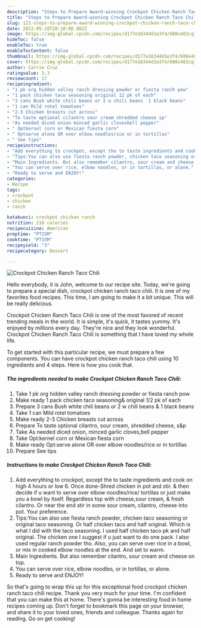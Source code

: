 ```yaml
---
description: "Steps to Prepare Award-winning Crockpot Chicken Ranch Taco Chili"
title: "Steps to Prepare Award-winning Crockpot Chicken Ranch Taco Chili"
slug: 121-steps-to-prepare-award-winning-crockpot-chicken-ranch-taco-chili
date: 2022-05-18T20:10:00.882Z
image: https://img-global.cpcdn.com/recipes/d177e16344d1e3f4/680x482cq70/crockpot-chicken-ranch-taco-chili-recipe-main-photo.jpg
hideToc: false
enableToc: true
enableTocContent: false
thumbnail: https://img-global.cpcdn.com/recipes/d177e16344d1e3f4/680x482cq70/crockpot-chicken-ranch-taco-chili-recipe-main-photo.jpg
cover: https://img-global.cpcdn.com/recipes/d177e16344d1e3f4/680x482cq70/crockpot-chicken-ranch-taco-chili-recipe-main-photo.jpg
author: Carrie Cruz
ratingvalue: 3.3
reviewcount: 17
recipeingredient:
- "1 pk org hidden valley ranch dressing powder or fiesta ranch pow"
- "1 pack chicken taco seasoning original 12 pk of each"
- "3 cans Bush white chili beans or 2 w chili beans  1 black beans"
- "1 can Mild rotel tomatoes"
- "2-3 Chicken breasts cut across"
- "To taste optional cilantro sour cream shredded cheese sp"
- "As needed diced onion minced garlic clovesbell pepper"
- " Optkernel corn or Mexican fiesta corn"
- " Optserve alone OR over elbow noodlesrice or in tortillas"
- " See tips"
recipeinstructions:
- "Add everything to crockpot, except the to taste ingredients and cook on high 4 hours or low 6. Once done-Shred chicken in pot and stir. & then decide if u want to serve over elbow noodles/rice/ tortillas or just make you a bowl by itself. Regardless top with cheese,sour cream, & fresh cilantro. Or near the end stir in some sour cream, cilantro, cheese into pot. Your preference."
- "Tips:You can also use fiesta ranch powder, chicken taco seasoning or original taco seasoning. Or half chicken taco and half original. Which is what I did with the taco seasoning. I used half chicken taco pk and half original. The chicken one I suggest if u just want to do one pack. I also used regular ranch powder tho. Also, you can serve over rice in a bowl, or mix in cooked elbow noodles at the end. And set to warm."
- "Main Ingredients. But also remember cilantro, sour cream and cheese on top."
- "You can serve over rice, elbow noodles, or in tortillas, or alone."
- "Ready to serve and ENJOY!"
categories:
- Recipe
tags:
- crockpot
- chicken
- ranch

katakunci: crockpot chicken ranch 
nutrition: 210 calories
recipecuisine: American
preptime: "PT15M"
cooktime: "PT33M"
recipeyield: "3"
recipecategory: Dessert

---
```



![Crockpot Chicken Ranch Taco Chili](https://img-global.cpcdn.com/recipes/d177e16344d1e3f4/680x482cq70/crockpot-chicken-ranch-taco-chili-recipe-main-photo.jpg)

Hello everybody, it is John, welcome to our recipe site. Today, we're going to prepare a special dish, crockpot chicken ranch taco chili. It is one of my favorites food recipes. This time, I am going to make it a bit unique. This will be really delicious.

Crockpot Chicken Ranch Taco Chili is one of the most favored of recent trending meals in the world. It is simple, it's quick, it tastes yummy. It's enjoyed by millions every day. They're nice and they look wonderful. Crockpot Chicken Ranch Taco Chili is something that I have loved my whole life.




To get started with this particular recipe, we must prepare a few components. You can have crockpot chicken ranch taco chili using 10 ingredients and 4 steps. Here is how you cook that.

<!--inarticleads1-->

##### The ingredients needed to make Crockpot Chicken Ranch Taco Chili:

1. Take 1 pk org hidden valley ranch dressing powder or fiesta ranch pow
1. Make ready 1 pack chicken taco seasoning& original 1/2 pk of each
1. Prepare 3 cans Bush white chili beans or 2 w chili beans & 1 black beans
1. Take 1 can Mild rotel tomatoes
1. Make ready 2-3 Chicken breasts cut across
1. Prepare To taste optional cilantro, sour cream, shredded cheese, s&p
1. Take As needed diced onion, minced garlic cloves,bell pepper
1. Take  Opt:kernel corn or Mexican fiesta corn
1. Make ready  Opt:serve alone OR over elbow noodles/rice or in tortillas
1. Prepare  See tips




<!--inarticleads2-->

##### Instructions to make Crockpot Chicken Ranch Taco Chili:

1. Add everything to crockpot, except the to taste ingredients and cook on high 4 hours or low 6. Once done-Shred chicken in pot and stir. & then decide if u want to serve over elbow noodles/rice/ tortillas or just make you a bowl by itself. Regardless top with cheese,sour cream, & fresh cilantro. Or near the end stir in some sour cream, cilantro, cheese into pot. Your preference.
1. Tips:You can also use fiesta ranch powder, chicken taco seasoning or original taco seasoning. Or half chicken taco and half original. Which is what I did with the taco seasoning. I used half chicken taco pk and half original. The chicken one I suggest if u just want to do one pack. I also used regular ranch powder tho. Also, you can serve over rice in a bowl, or mix in cooked elbow noodles at the end. And set to warm.
1. Main Ingredients. But also remember cilantro, sour cream and cheese on top.
1. You can serve over rice, elbow noodles, or in tortillas, or alone.
1. Ready to serve and ENJOY!



So that's going to wrap this up for this exceptional food crockpot chicken ranch taco chili recipe. Thank you very much for your time. I'm confident that you can make this at home. There's gonna be interesting food in home recipes coming up. Don't forget to bookmark this page on your browser, and share it to your loved ones, friends and colleague. Thanks again for reading. Go on get cooking!
